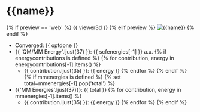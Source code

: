 # {{name}}

{% if preview == 'web' %}
{{ viewer3d }}
{% elif preview %}
![{{name}}]({{image}})
{% endif %}
- Converged: {{ optdone }}
- {{ 'QM/MM Energy'.ljust(37) }}: {{ scfenergies[-1] }} a.u.
{% if energycontributions is defined %}
{% for contribution, energy in energycontributions[-1].items() %}
  + {{ contribution.ljust(35) }}: {{ energy }}
{% endfor %}
{% endif %}
{% if mmenergies is defined %}
{% set total=mmenergies[-1].pop('total') %}
- {{'MM Energies'.ljust(37)}}: {{ total }}
{% for contribution, energy in mmenergies[-1].items() %}
  + {{ contribution.ljust(35) }}: {{ energy }}
{% endfor %}
{% endif %}